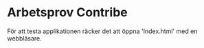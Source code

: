 # Arbetsprov Contribe

För att testa applikationen räcker det att öppna 'Index.html' med en webbläsare.